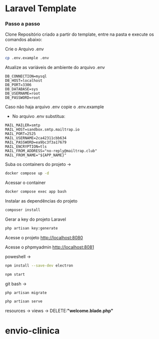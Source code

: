 
# Laravel Template

### Passo a passo
Clone Repositório criado a partir do template, entre na pasta e execute os comandos abaixo:

Crie o Arquivo .env
```sh
cp .env.example .env
```

Atualize as variáveis de ambiente do arquivo .env
```dosini
DB_CONNECTION=mysql
DB_HOST=localhost
DB_PORT=3306
DB_DATABASE=sys
DB_USERNAME=root
DB_PASSWORD=root
```
Caso não haja arquivo .env copie o .env.example
- No arquivo .env substitua:
```plaintext
MAIL_MAILER=smtp
MAIL_HOST=sandbox.smtp.mailtrap.io
MAIL_PORT=2525
MAIL_USERNAME=2ca42311cbb634
MAIL_PASSWORD=ea9bc3f3a17679
MAIL_ENCRYPTION=tls
MAIL_FROM_ADDRESS="no-reply@mailtrap.club"
MAIL_FROM_NAME="${APP_NAME}"
````

Suba os containers do projeto ->

```sh
docker compose up -d
```

Acessar o container
```sh
docker compose exec app bash
```


Instalar as dependências do projeto
```sh
composer install
```


Gerar a key do projeto Laravel
```sh
php artisan key:generate
```

Acesse o projeto
[http://localhost:8080](http://localhost:8080)

Acesse o phpmyadmin
[http://localhost:8081](http://localhost:8081)

poweshell ->
 ```sh
 npm install --save-dev electron
 ```
```sh
npm start
```

 git bash -> 
 ```sh
 php artisan migrate
 ```
```sh
php artisan serve
```
resources -> views -> DELETE:**"welcome.blade.php"**
# envio-clinica
